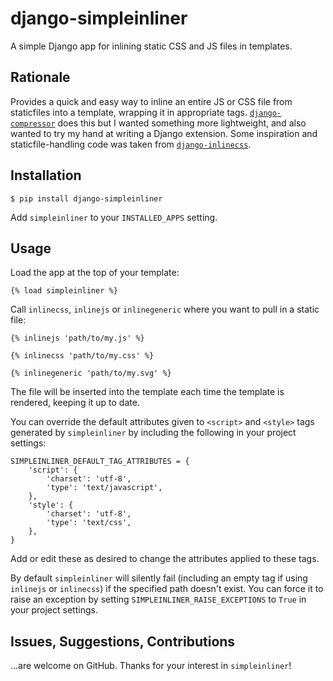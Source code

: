 # django-simpleinliner

A simple Django app for inlining static CSS and JS files in templates.

## Rationale

Provides a quick and easy way to inline an entire JS or CSS file from staticfiles into a template, wrapping it in appropriate tags. [`django-compressor`](https://github.com/django-compressor/django-compressor) does this but I wanted something more lightweight, and also wanted to try my hand at writing a Django extension. Some inspiration and staticfile-handling code was taken from [`django-inlinecss`](https://github.com/roverdotcom/django-inlinecss/).

## Installation

```
$ pip install django-simpleinliner
```

Add `simpleinliner` to your `INSTALLED_APPS` setting.

## Usage

Load the app at the top of your template:

```
{% load simpleinliner %}
```

Call `inlinecss`, `inlinejs` or `inlinegeneric` where you want to pull in a static file:

```
{% inlinejs 'path/to/my.js' %}

{% inlinecss 'path/to/my.css' %}

{% inlinegeneric 'path/to/my.svg' %}
```

The file will be inserted into the template each time the template is rendered, keeping it up to date.

You can override the default attributes given to `<script>` and `<style>` tags generated by `simpleinliner` by including the following in your project settings:

```
SIMPLEINLINER_DEFAULT_TAG_ATTRIBUTES = {
    'script': {
        'charset': 'utf-8',
        'type': 'text/javascript',
    },
    'style': {
        'charset': 'utf-8',
        'type': 'text/css',
    },
}
```

Add or edit these as desired to change the attributes applied to these tags.

By default `simpleinliner` will silently fail (including an empty tag if using `inlinejs` or `inlinecss`) if the specified path doesn't exist. You can force it to raise an exception by setting `SIMPLEINLINER_RAISE_EXCEPTIONS` to `True` in your project settings.

## Issues, Suggestions, Contributions

...are welcome on GitHub. Thanks for your interest in `simpleinliner`!
